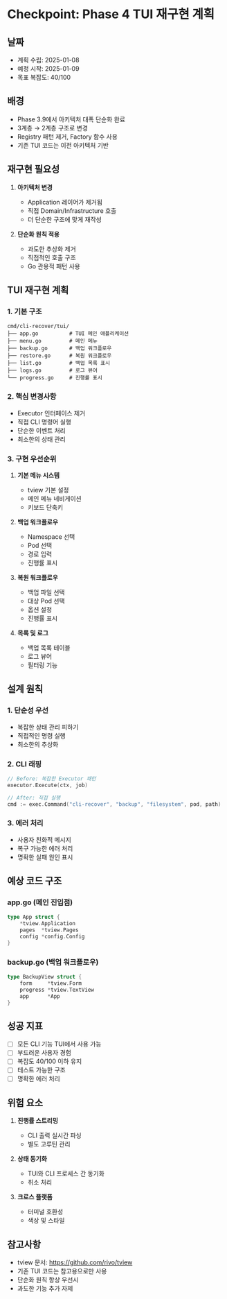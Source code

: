 # Checkpoint: Phase 4 TUI 재구현 계획

## 날짜
- 계획 수립: 2025-01-08
- 예정 시작: 2025-01-09
- 목표 복잡도: 40/100

## 배경
- Phase 3.9에서 아키텍처 대폭 단순화 완료
- 3계층 → 2계층 구조로 변경
- Registry 패턴 제거, Factory 함수 사용
- 기존 TUI 코드는 이전 아키텍처 기반

## 재구현 필요성
1. **아키텍처 변경**
   - Application 레이어가 제거됨
   - 직접 Domain/Infrastructure 호출
   - 더 단순한 구조에 맞게 재작성

2. **단순화 원칙 적용**
   - 과도한 추상화 제거
   - 직접적인 호출 구조
   - Go 관용적 패턴 사용

## TUI 재구현 계획

### 1. 기본 구조
```
cmd/cli-recover/tui/
├── app.go          # TUI 메인 애플리케이션
├── menu.go         # 메인 메뉴
├── backup.go       # 백업 워크플로우
├── restore.go      # 복원 워크플로우  
├── list.go         # 백업 목록 표시
├── logs.go         # 로그 뷰어
└── progress.go     # 진행률 표시
```

### 2. 핵심 변경사항
- Executor 인터페이스 제거
- 직접 CLI 명령어 실행
- 단순한 이벤트 처리
- 최소한의 상태 관리

### 3. 구현 우선순위
1. **기본 메뉴 시스템**
   - tview 기본 설정
   - 메인 메뉴 네비게이션
   - 키보드 단축키

2. **백업 워크플로우**
   - Namespace 선택
   - Pod 선택
   - 경로 입력
   - 진행률 표시

3. **복원 워크플로우**
   - 백업 파일 선택
   - 대상 Pod 선택
   - 옵션 설정
   - 진행률 표시

4. **목록 및 로그**
   - 백업 목록 테이블
   - 로그 뷰어
   - 필터링 기능

## 설계 원칙

### 1. 단순성 우선
- 복잡한 상태 관리 피하기
- 직접적인 명령 실행
- 최소한의 추상화

### 2. CLI 래핑
```go
// Before: 복잡한 Executor 패턴
executor.Execute(ctx, job)

// After: 직접 실행
cmd := exec.Command("cli-recover", "backup", "filesystem", pod, path)
```

### 3. 에러 처리
- 사용자 친화적 메시지
- 복구 가능한 에러 처리
- 명확한 실패 원인 표시

## 예상 코드 구조

### app.go (메인 진입점)
```go
type App struct {
    *tview.Application
    pages  *tview.Pages
    config *config.Config
}
```

### backup.go (백업 워크플로우)
```go
type BackupView struct {
    form     *tview.Form
    progress *tview.TextView
    app      *App
}
```

## 성공 지표
- [ ] 모든 CLI 기능 TUI에서 사용 가능
- [ ] 부드러운 사용자 경험
- [ ] 복잡도 40/100 이하 유지
- [ ] 테스트 가능한 구조
- [ ] 명확한 에러 처리

## 위험 요소
1. **진행률 스트리밍**
   - CLI 출력 실시간 파싱
   - 별도 고루틴 관리

2. **상태 동기화**
   - TUI와 CLI 프로세스 간 동기화
   - 취소 처리

3. **크로스 플랫폼**
   - 터미널 호환성
   - 색상 및 스타일

## 참고사항
- tview 문서: https://github.com/rivo/tview
- 기존 TUI 코드는 참고용으로만 사용
- 단순화 원칙 항상 우선시
- 과도한 기능 추가 자제